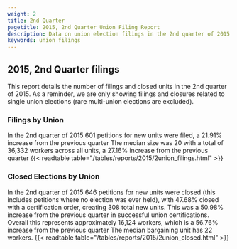```yaml
---
weight: 2
title: 2nd Quarter
pagetitle: 2015, 2nd Quarter Union Filing Report
description: Data on union election filings in the 2nd quarter of 2015
keywords: union filings
---
```


## 2015, 2nd Quarter filings

This report details the number of filings and closed units in the 2nd quarter of 2015. As a reminder, we are only showing filings and closures related to single union elections (rare multi-union elections are excluded).

### Filings by Union
In the 2nd quarter of 2015 601 petitions for new units were filed, a 21.91% increase from the previous quarter The median size was 20 with a total of 36,332 workers across all units, a 27.16% increase from the previous quarter
{{< readtable table="/tables/reports/2015/2union_filings.html" >}}

### Closed Elections by Union
In the 2nd quarter of 2015 646 petitions for new units were closed (this includes petitions where no election was ever held), with 47.68% closed with a certification order, creating 308 total new units. This was a 50.98% increase from the previous quarter in successful union certifications. Overall this represents approximately 16,124 workers, which is a 56.76% increase from the previous quarter The median bargaining unit has 22 workers.
{{< readtable table="/tables/reports/2015/2union_closed.html" >}}

